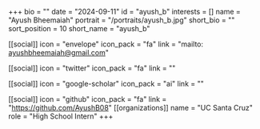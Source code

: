 +++
bio = "" 
date = "2024-09-11" 
id = "ayush_b" 
interests = [] 
name = "Ayush Bheemaiah" 
portrait = "/portraits/ayush_b.jpg" 
short_bio = "" 
sort_position = 10
 short_name = "ayush_b" 

[[social]] 
    icon = "envelope" 
    icon_pack = "fa" 
    link = "mailto: ayushbheemaiah@gmail.com"

 [[social]] 
    icon = "twitter" 
    icon_pack = "fa" 
    link = "" 

[[social]] 
    icon = "google-scholar" 
    icon_pack = "ai" 
    link = "" 

[[social]] 
    icon = "github" 
    icon_pack = "fa" 
    link = "https://github.com/AyushB08" 
[[organizations]] 
     name = "UC Santa Cruz" 
      role = "High School Intern" 
+++